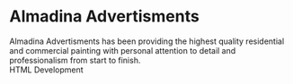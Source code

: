 # Almadina Advertisments
Almadina Advertisments has been providing the highest quality residential and commercial painting with personal attention to detail and professionalism from start to finish. <br>
HTML Development